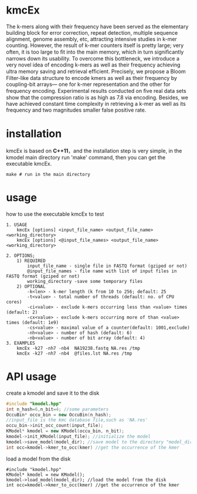 ﻿# kmcEx
The k-mers along with their frequency have been served as the elementary building block for error correction, repeat detection, multiple sequence alignment, genome assembly, etc, attracting intensive studies in k-mer counting. However, the result of k-mer counters itself is pretty large; very often, it is too large to ﬁt into the main memory, which in turn signiﬁcantly narrows down its usability. To overcome this bottleneck, we introduce a very novel idea of encoding k-mers as well as their frequency achieving ultra memory saving and retrieval eﬃcient. Precisely, we propose a Bloom Filter-like data structure to encode kmers as well as their frequency by coupling-bit arrays— one for k-mer representation and the other for frequency encoding. Experimental results conducted on ﬁve real data sets show that the compression ratio is as high as 7.8 via encoding. Besides, we have achieved constant time complexity in retrieving a k-mer as well as its frequency and two magnitudes smaller false positive rate.

# installation 
kmcEx is based on **C++11**，and the installation step is very simple, in the kmodel main directory run 'make'  command, then you can get the executable kmcEx.
```
make # run in the main directory 
```
# usage
how to use  the executable kmcEx to test
```
1. USAGE
    kmcEx [options] <input_file_name> <output_file_name> <working_directory>
	kmcEx [options] <@input_file_names> <output_file_name> <working_directory>

2. OPTIONS;
	1) REQUIRED
		input_file_name - single file in FASTQ format (gziped or not)
		@input_file_names - file name with list of input files in FASTQ format (gziped or not)
		working_directory -save some temporary files
	2) OPTIONAL
		-k<len> - k-mer length (k from 10 to 256; default: 25
		-t<value> - total number of threads (default: no. of CPU cores)
		-ci<value> - exclude k-mers occurring less than <value> times (default: 2)
		-cx<value> - exclude k-mers occurring more of than <value> times (default: 1e9)
		-cs<value> - maximal value of a counter(default: 1001,exclude)
		-nh<value> - number of hash (default: 6)
		-nb<value> - number of bit array (default: 4)
3. EXAMPLES
	kmcEx -k27 -nh7 -nb4  NA19238.fastq NA.res /tmp
	kmcEx -k27 -nh7 -nb4  @files.lst NA.res /tmp
```

# API usage
create a kmodel and save it to the disk
```C++
#include "kmodel.hpp"
int n_hash=6,n_bit=4; //some parameters
OccuBin* occu_bin = new OccuBin(n_hash);
//input_file is the kmc database file,such as 'NA.res'
occu_bin->init_occ_count(input_file); 
KModel* kmodel = new KModel(occu_bin, n_bit);
kmodel->init_KModel(input_file); //initialize the model
kmodel->save_model(model_dir); //save model to the directory "model_dir"
int occ=kmodel->kmer_to_occ(kmer) //get the occurrence of the kmer
```

load a model from  the disk
```
#include "kmodel.hpp"
KModel* kmodel = new KModel();
kmodel->load_model(model_dir); //load the model from the disk
int occ=kmodel->kmer_to_occ(kmer) //get the occurrence of the kmer
```